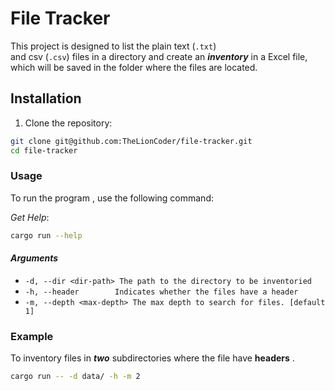 # File Tracker

This project is designed to list the plain text (`.txt`)  
and csv (`.csv`) files in a directory and create an **_inventory_**
in a Excel file, which will be saved in the folder where the files are located.

## Installation

1. Clone the repository:

```sh
git clone git@github.com:TheLionCoder/file-tracker.git
cd file-tracker
```

### Usage

To run the program , use the following command:

_Get Help_:

```sh
cargo run --help
```

#### _Arguments_

- `-d, --dir <dir-path> The path to the directory to be inventoried`
- `-h, --header        Indicates whether the files have a header`
- `-m, --depth <max-depth> The max depth to search for files. [default 1]`

### Example

To inventory files in **_two_** subdirectories where the file have **headers** .

```sh
cargo run -- -d data/ -h -m 2
```
